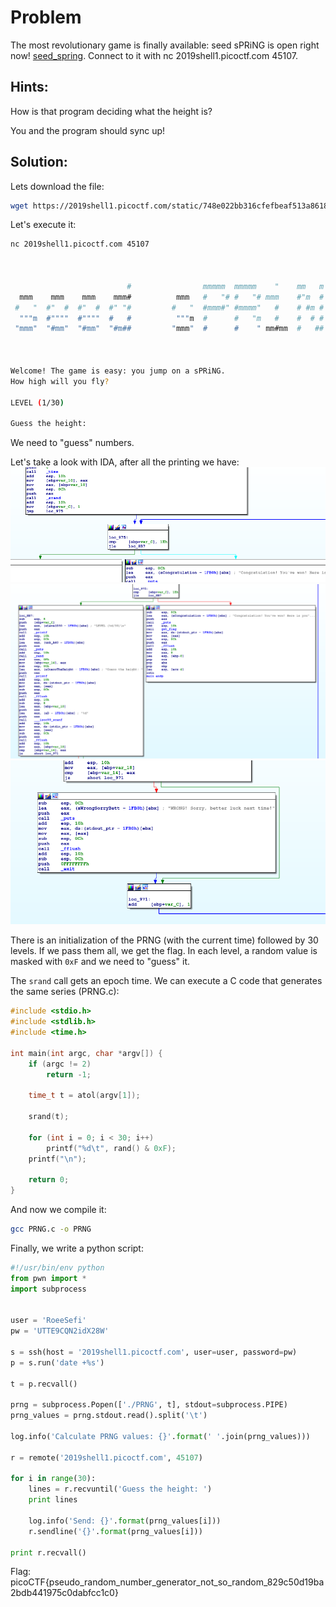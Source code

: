 # Problem
The most revolutionary game is finally available: seed sPRiNG is open right now! [seed_spring](https://2019shell1.picoctf.com/static/748e022bb316cfefbeaf513a8618eb77/seed_spring). Connect to it with nc 2019shell1.picoctf.com 45107.

## Hints:

How is that program deciding what the height is?

You and the program should sync up!

## Solution:

Lets download the file:
```bash
wget https://2019shell1.picoctf.com/static/748e022bb316cfefbeaf513a8618eb77/seed_spring
```

Let's execute it:
```bash
nc 2019shell1.picoctf.com 45107


                                                                             
                          #                mmmmm  mmmmm    "    mm   m   mmm 
  mmm    mmm    mmm    mmm#          mmm   #   "# #   "# mmm    #"m  # m"   "
 #   "  #"  #  #"  #  #" "#         #   "  #mmm#" #mmmm"   #    # #m # #   mm
  """m  #""""  #""""  #   #          """m  #      #   "m   #    #  # # #    #
 "mmm"  "#mm"  "#mm"  "#m##         "mmm"  #      #    " mm#mm  #   ##  "mmm"
                                                                             


Welcome! The game is easy: you jump on a sPRiNG.
How high will you fly?

LEVEL (1/30)

Guess the height: 
```

We need to "guess" numbers.

Let's take a look with IDA, after all the printing we have:
![screenshot-1](./screenshot-1.png)
![screenshot-2](./screenshot-2.png)
![screenshot-3](./screenshot-3.png)

There is an initialization of the PRNG (with the current time) followed by 30 levels. If we pass them all, we get the flag.
In each level, a random value is masked with `0xF` and we need to "guess" it.

The ```srand``` call gets an epoch time. We can execute a C code that generates the same series (PRNG.c):
```c
#include <stdio.h>
#include <stdlib.h>
#include <time.h>

int main(int argc, char *argv[]) {
    if (argc != 2)
        return -1;

    time_t t = atol(argv[1]);

    srand(t);

    for (int i = 0; i < 30; i++)
        printf("%d\t", rand() & 0xF);
    printf("\n");

    return 0;
}
```

And now we compile it:
```bash
gcc PRNG.c -o PRNG
```

Finally, we write a python script:
```python
#!/usr/bin/env python
from pwn import *
import subprocess


user = 'RoeeSefi'
pw = 'UTTE9CQN2idX28W'

s = ssh(host = '2019shell1.picoctf.com', user=user, password=pw)
p = s.run('date +%s')

t = p.recvall()

prng = subprocess.Popen(['./PRNG', t], stdout=subprocess.PIPE)
prng_values = prng.stdout.read().split('\t')

log.info('Calculate PRNG values: {}'.format(' '.join(prng_values)))

r = remote('2019shell1.picoctf.com', 45107)

for i in range(30):
    lines = r.recvuntil('Guess the height: ')
    print lines

    log.info('Send: {}'.format(prng_values[i]))
    r.sendline('{}'.format(prng_values[i]))

print r.recvall()
```

Flag: picoCTF{pseudo_random_number_generator_not_so_random_829c50d19ba2bdb441975c0dabfcc1c0}